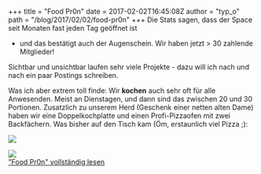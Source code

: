 +++
title = "Food Pr0n"
date = 2017-02-02T16:45:08Z
author = "typ_o"
path = "/blog/2017/02/02/food-pr0n"
+++
Die Stats sagen, dass der Space seit Monaten fast jeden Tag geöffnet ist
- und das bestätigt auch der Augenschein. Wir haben jetzt \> 30 zahlende
Mitglieder\!  
  
Sichtbar und unsichtbar laufen sehr viele Projekte - dazu will ich nach
und nach ein paar Postings schreiben.  
  
Was ich aber extrem toll finde: Wir **kochen** auch sehr oft für alle
Anwesenden. Meist an Dienstagen, und dann sind das zwischen 20 und 30
Portionen. Zusatzlich zu unserem Herd (Geschenk einer netten alten Dame)
haben wir eine Doppelkochplatte und einen Profi-Pizzaofen mit zwei
Backfächern. Was bisher auf den Tisch kam (Öm, erstaunlich viel Pizza
;):  
  
[![](https://flipdot.org/blog/uploads/blog-02-DSC_0109.serendipityThumb.JPG)](https://flipdot.org/blog/uploads/blog-02-DSC_0109.JPG)  
  
[![](https://flipdot.org/blog/uploads/blog-00-flipdot_pizzabaeckerei_2016-10-05_03.serendipityThumb.jpg)](https://flipdot.org/blog/uploads/blog-00-flipdot_pizzabaeckerei_2016-10-05_03.jpg)  
["Food Pr0n" vollständig
lesen](https://flipdot.org/blog/archives/364-Food-Pr0n.html#extended)
